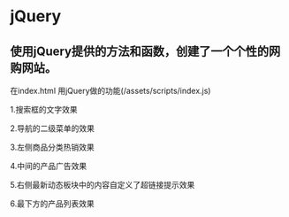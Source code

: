 # jQuery
使用jQuery提供的方法和函数，创建了一个个性的网购网站。
--------------------------------------------------------------------------
在index.html 用jQuery做的功能(/assets/scripts/index.js)

1.搜索框的文字效果

2.导航的二级菜单的效果

3.左侧商品分类热销效果

4.中间的产品广告效果

5.右侧最新动态板块中的内容自定义了超链接提示效果

6.最下方的产品列表效果
